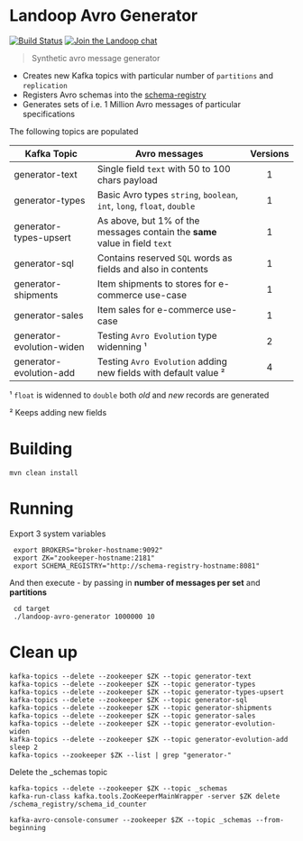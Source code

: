 # Landoop Avro Generator
[![Build Status](https://jenkins.landoop.com/buildStatus/icon?job=Avro-Generator&.png)](https://jenkins.landoop.com/job/Avro-Generator)
[![Join the Landoop chat](https://badges.gitter.im/Join%20Chat.svg)](https://gitter.im/Landoop/support)

> Synthetic avro message generator

* Creates new Kafka topics with particular number of `partitions` and `replication`
* Registers Avro schemas into the [schema-registry](https://schema-registry-ui.landoop.com)
* Generates sets of i.e. 1 Million Avro messages of particular specifications

The following topics are populated

Kafka Topic               | Avro messages                                                                         | Versions
------------------------- | ------------------------------------------------------------------------------------- | :------:
generator-text            | Single field `text` with 50 to 100 chars payload                                      |    1
generator-types           | Basic Avro types `string`, `boolean`, `int`, `long`, `float`, `double`                |    1
generator-types-upsert    | As above, but 1% of the messages contain the **same** value in field `text`           |    1
generator-sql             | Contains reserved `SQL` words as fields and also in contents                          |    1
generator-shipments       | Item shipments to stores for e-commerce use-case                                      |    1
generator-sales           | Item sales for e-commerce use-case                                                    |    1
generator-evolution-widen | Testing `Avro Evolution` type widenning ¹                                             |    2
generator-evolution-add   | Testing `Avro Evolution` adding new fields with default value ²                       |    4

¹ `float` is widenned to `double` both *old* and *new* records are generated

² Keeps adding new fields

# Building

    mvn clean install

# Running

Export 3 system variables

     export BROKERS="broker-hostname:9092"
     export ZK="zookeeper-hostname:2181"
     export SCHEMA_REGISTRY="http://schema-registry-hostname:8081"

And then execute - by passing in **number of messages per set** and **partitions**

     cd target
     ./landoop-avro-generator 1000000 10

# Clean up

    kafka-topics --delete --zookeeper $ZK --topic generator-text
    kafka-topics --delete --zookeeper $ZK --topic generator-types
    kafka-topics --delete --zookeeper $ZK --topic generator-types-upsert
    kafka-topics --delete --zookeeper $ZK --topic generator-sql
    kafka-topics --delete --zookeeper $ZK --topic generator-shipments
    kafka-topics --delete --zookeeper $ZK --topic generator-sales
    kafka-topics --delete --zookeeper $ZK --topic generator-evolution-widen
    kafka-topics --delete --zookeeper $ZK --topic generator-evolution-add
    sleep 2
    kafka-topics --zookeeper $ZK --list | grep "generator-"

Delete the _schemas topic

    kafka-topics --delete --zookeeper $ZK --topic _schemas
    kafka-run-class kafka.tools.ZooKeeperMainWrapper -server $ZK delete /schema_registry/schema_id_counter

    kafka-avro-console-consumer --zookeeper $ZK --topic _schemas --from-beginning
